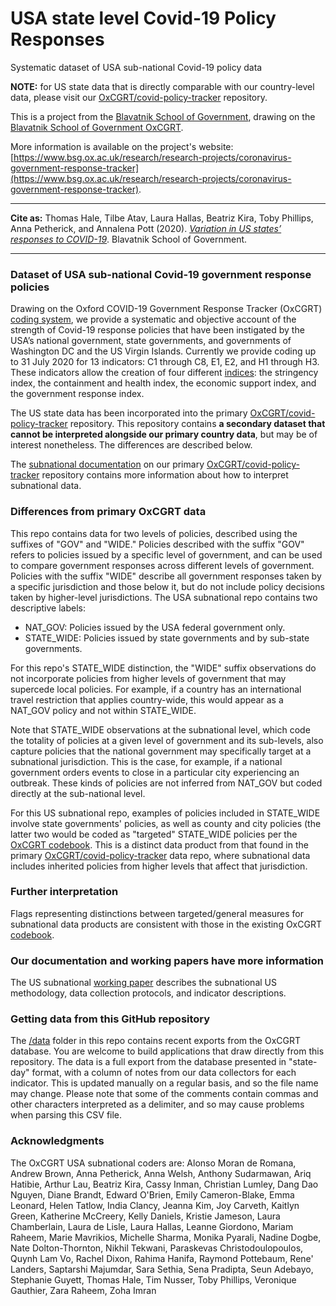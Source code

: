 # USA state level Covid-19 Policy Responses
Systematic dataset of USA sub-national Covid-19 policy data

**NOTE:** for US state data that is directly comparable with our country-level data, please visit our [OxCGRT/covid-policy-tracker](https://github.com/OxCGRT/covid-policy-tracker) repository.

This is a project from the [Blavatnik School of Government](https://www.bsg.ox.ac.uk), drawing on the [Blavatnik School of Government OxCGRT](https://www.bsg.ox.ac.uk/covidtracker).

More information is available on the project's website: [https://www.bsg.ox.ac.uk/research/research-projects/coronavirus-government-response-tracker](https://www.bsg.ox.ac.uk/research/research-projects/coronavirus-government-response-tracker).

---

__Cite as:__ Thomas Hale, Tilbe Atav, Laura Hallas, Beatriz Kira, Toby Phillips, Anna Petherick, and Annalena Pott (2020). [_Variation in US states’ responses to COVID-19_](https://www.bsg.ox.ac.uk/research/publications/variation-us-states-responses-covid-19). Blavatnik School of Government.

---

### Dataset of USA sub-national Covid-19 government response policies

Drawing on the Oxford COVID-19 Government Response Tracker (OxCGRT) [coding system](https://github.com/OxCGRT/covid-policy-tracker/blob/master/documentation/codebook.md), we provide a systematic and objective account of the strength of Covid-19 response policies that have been instigated by the USA’s national government, state governments, and governments of Washington DC and the US Virgin Islands. Currently we provide coding up to 31 July 2020 for 13 indicators: C1 through C8, E1, E2, and H1 through H3. These indicators allow the creation of four different [indices](https://github.com/OxCGRT/covid-policy-tracker/blob/master/documentation/index_methodology.md): the stringency index, the containment and health index, the economic support index, and the government response index.

The US state data has been incorporated into the primary [OxCGRT/covid-policy-tracker](https://github.com/OxCGRT/covid-policy-tracker) repository. This repository contains **a secondary dataset that cannot be interpreted alongside our primary country data**, but may be of interest nonetheless. The differences are described below.

The [subnational documentation](https://github.com/OxCGRT/covid-policy-tracker/blob/master/documentation/subnational_interpretation.md) on our primary [OxCGRT/covid-policy-tracker](https://github.com/OxCGRT/covid-policy-tracker) repository contains more information about how to interpret subnational data.

### Differences from primary OxCGRT data 

This repo contains data for two levels of policies, described using the suffixes of "GOV" and "WIDE." Policies described with the suffix "GOV" refers to policies issued by a specific level of government, and can be used to compare government responses across different levels of government. Policies with the suffix "WIDE" describe all government responses taken by a specific jurisdiction and those below it, but do not include policy decisions taken by higher-level jurisdictions. The USA subnational repo contains two descriptive labels:
- NAT_GOV: Policies issued by the USA federal government only.
- STATE_WIDE: Policies issued by state governments and by sub-state governments.

For this repo's STATE_WIDE distinction, the "WIDE" suffix observations do not incorporate policies from higher levels of government that may supercede local policies. For example, if a country has an international travel restriction that applies country-wide, this would appear as a NAT_GOV policy and not within STATE_WIDE.

Note that STATE_WIDE observations at the subnational level, which code the totality of policies at a given level of government and its sub-levels, also capture policies that the national government may specifically target at a subnational jurisdiction. This is the case, for example, if a national government orders events to close in a particular city experiencing an outbreak. These kinds of policies are not inferred from NAT_GOV but coded directly at the sub-national level.

For this US subnational repo, examples of policies included in STATE_WIDE involve state governments' policies, as well as county and city policies (the latter two would be coded as "targeted" STATE_WIDE policies per the [OxCGRT codebook](https://github.com/OxCGRT/covid-policy-tracker/blob/master/documentation/codebook.md). This is a distinct data product from that found in the primary [OxCGRT/covid-policy-tracker](https://github.com/OxCGRT/covid-policy-tracker) data repo, where subnational data includes inherited policies from higher levels that affect that jurisdiction.

### Further interpretation

Flags representing distinctions between targeted/general measures for subnational data products are consistent with those in the existing OxCGRT [codebook](https://github.com/OxCGRT/covid-policy-tracker/blob/master/documentation/codebook.md). 

### Our documentation and working papers have more information

The US subnational [working paper](https://www.bsg.ox.ac.uk/research/publications/variation-us-states-responses-covid-19) describes the subnational US methodology, data collection protocols, and indicator descriptions.

### Getting data from this GitHub repository

The [/data](data/) folder in this repo contains recent exports from the OxCGRT database. You are welcome to build applications that draw directly from this repository. The data is a full export from the database presented in "state-day" format, with a column of notes from our data collectors for each indicator. This is updated manually on a regular basis, and so the file name may change. Please note that some of the comments contain commas and other characters interpreted as a delimiter, and so may cause problems when parsing this CSV file.


### Acknowledgments

The OxCGRT USA subnational coders are: Alonso Moran de Romana, Andrew Brown, Anna Petherick, Anna Welsh, Anthony Sudarmawan, Ariq Hatibie, Arthur Lau, Beatriz Kira, Cassy Inman, Christian Lumley, Dang Dao Nguyen, Diane Brandt, Edward O'Brien, Emily Cameron-Blake, Emma Leonard, Helen Tatlow, India Clancy, Jeanna Kim, Joy Carveth, Kaitlyn Green, Katherine McCreery, Kelly Daniels, Kristie Jameson, Laura Chamberlain, Laura de Lisle, Laura Hallas, Leanne Giordono, Mariam Raheem, Marie Mavrikios, Michelle Sharma, Monika Pyarali, Nadine Dogbe, Nate Dolton-Thornton, Nikhil Tekwani, Paraskevas Christodoulopoulos, Quynh Lam Vo, Rachel Dixon, Rahima Hanifa, Raymond Pottebaum, Rene' Landers, Saptarshi Majumdar, Sara Sethia, Sena Pradipta, Seun Adebayo, Stephanie Guyett, Thomas Hale, Tim Nusser, Toby Phillips, Veronique Gauthier, Zara Raheem, Zoha Imran
